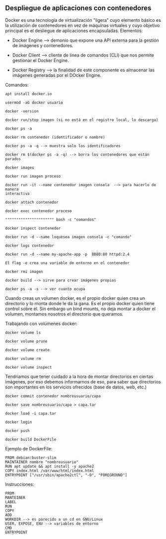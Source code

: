 ## Despliegue de aplicaciones con contenedores

Docker es una tecnología de virtualización "ligera" cuyo elemento básico es la
utilización de contenedores en vez de máquinas virtuales y cuyo objetivo
principal es el desliegue de aplicaciones encapsuladas. Elementos:

* Docker Engine --> demonio que expone una API externa para la gestión de 
imágenes y contenedores.

* Docker Client --> cliente de línea de comandos (CLI) que nos permite 
gestionar el Docker Engine.

* Docker Registry --> la finalidad de este componente es almacenar las imágenes
generadas por el DOcker Engine.

Comandos:

```
apt install docker.io

usermod -aG docker usuario

docker -version

docker run/stop imagen (si no está en el registro local, lo descarga)

docker ps -a 

docker rm contenedor (identificador o nombre)

docker ps -a -q --> muestra solo los identificadores

docker rm $(docker ps -a -q) --> borra los contenedores que están parados

docker images

docker run imagen proceso

docker run -it --name contenedor imagen consola  --> para hacerlo de manera
interactiva

docker attach contenedor

docker exec contenedor proceso

"""""""""""""""""""""" bash -c "comandos"

docker inspect contenedor

docker run -d --name loquesea imagen consola -c "comando"

docker logs contenedor

docker run -d --name my-apache-app -p  8080:80 httpd:2.4

El flag -e crea una variable de entorno en el contenedor

docker rmi imagen

docker build --> sirve para crear imágenes propias

docker ps -a -s --> ver cuanto ocupa
```

Cuando creas un volumen docker, es el propio docker quien crea un directorio
y lo monta donde le da la gana. Es el propio docker quien tiene control sobre
él. Sin embargo un bind mounts, no deja montar a docker el volumen, montamos
nosotros el directorio que queramos.

Trabajando con volúmenes docker:

```
docker volume ls

docker volume prune

docker volume create

docker volume rm

docker volume inspect
```

Tendriamos que tener cuidado a la hora de montar directorios en ciertas
imágenes, por eso debemos informarnos de eso, para saber que directorios son
importantes en los servicios ofrecidos (base de datos, web, etc.)


```
docker commit contenedor nombreusuario/capa

docker save nombreusuario/capa > capa.tar

docker load -i capa.tar

docker login

docker push

docker build DockerFile
```

Ejemplo de DockerFile:

```
FROM debian:buster-slim
MAINTAINER nombre "nombreusuario"
RUN apt update && apt install -y apache2
COPY index.html /var/www/html/index.html
ENTRYPOINT ["/usr/sbin/apache2ctl", "-D", "FOREGROUND"]
```

Instrucciones:

```
FROM
MANTEINER
LABEL
RUN
COPY
ADD
WORKDIR --> es parecido a un cd en GNU/Linux
USER, EXPOSE, ENV --> variables de entorno
CMD
ENTRYPOINT
```

